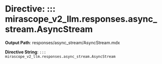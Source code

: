 # Directive: ::: mirascope_v2_llm.responses.async_stream.AsyncStream

**Output Path**: responses/async_stream/AsyncStream.mdx

**Directive String**: `::: mirascope_v2_llm.responses.async_stream.AsyncStream`

